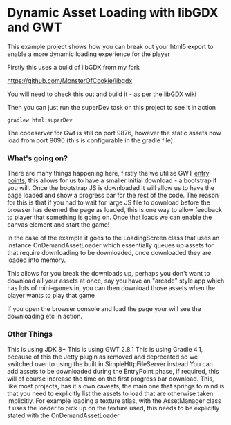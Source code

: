 # Dynamic Asset Loading with libGDX and GWT
This example project shows how you can break out your html5 export to enable a more dynamic loading experience for the player

Firstly this uses a build of libGDX from my fork

https://github.com/MonsterOfCookie/libgdx

You will need to check this out and build it - as per the [libGDX wiki](https://github.com/libgdx/libgdx/wiki/Building-libgdx-from-source)

Then you can just run the superDev task on this project to see it in action

`gradlew html:superDev`

The codeserver for Gwt is still on port 9876, however the static assets now load from port 9090 (this is configurable in the gradle file)

### What's going on?

There are many things happening here, firstly the we utilise GWT [entry points](http://www.gwtproject.org/doc/latest/DevGuideCodingBasicsClient.html), this allows for us to have
a smaller initial download - a bootstrap if you will. Once the bootstrap JS is downloaded it will allow us to have the page loaded and show a progress bar for the rest of the code. The reason for
this is that if you had to wait for large JS file to download before the browser has deemed the page as loaded, this is one way to allow feedback to player that something is going on.
Once that loads we can enable the canvas element and start the game!

In the case of the example it goes to the LoadingScreen class that uses an instance OnDemandAssetLoader which essentially
queues up assets for that require downloading to be downloaded, once downloaded they are loaded into memory.

This allows for you break the downloads up, perhaps you don't want to download all your assets at once, say you have an
"arcade" style app which has lots of mini-games in, you can then download those assets when the player wants to play that game

If you open the browser console and load the page your will see the downloading etc in action.

### Other Things
This is using JDK 8+
This is using GWT 2.8.1
This is using Gradle 4.1, because of this the Jetty plugin as removed and deprecated so we switched over to using the built in SimpleHttpFileServer instead
You can add assets to be downloaded during the EntryPoint phase, if required, this will of course increase the time on the first progress bar download.
This, like most projects, has it's own caveats, the main one that springs to mind is that you need to explicitly list the assets to load that are otherwise
taken implicitly. For example loading a texture atlas, with the AssetManager class it uses the loader to pick up on the texture used, this needs to be explicitly
stated with the OnDemandAssetLoader